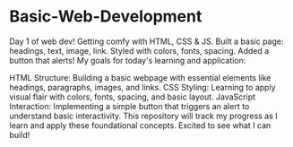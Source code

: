 # Basic-Web-Development
Day 1 of web dev! Getting comfy with HTML, CSS &amp; JS. Built a basic page: headings, text, image, link. Styled with colors, fonts, spacing. Added a button that alerts!
My goals for today's learning and application:

HTML Structure: Building a basic webpage with essential elements like headings, paragraphs, images, and links.
CSS Styling: Learning to apply visual flair with colors, fonts, spacing, and basic layout.
JavaScript Interaction: Implementing a simple button that triggers an alert to understand basic interactivity.
This repository will track my progress as I learn and apply these foundational concepts. Excited to see what I can build!
